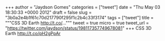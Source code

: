 
+++
author = "Jaydson Gomes"
categories = ["tweet"]
date = "Thu May 03 18:30:33 +0000 2012"
draft = false
slug = "3b0a2e4b1f61c70d217790f295f1c2b4c33f3174"
tags = ["tweet"]
title = """CSS 3D Earth http://t.co/..."""
tweet = true
micro = true
tweet_url = "https://twitter.com/jaydson/status/198117357749678081"
+++
CSS 3D Earth http://t.co/pH2gPpAr
